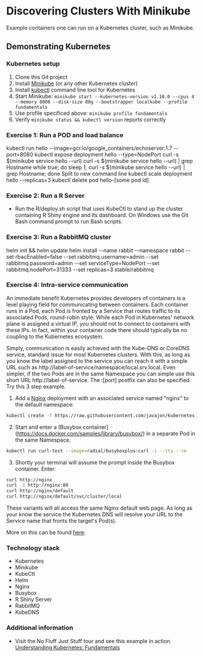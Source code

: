 # Discovering Clusters With Minikube #

Example containers one can run on a Kubernetes cluster, such as Minikube.

## Demonstrating Kubernetes ##

### Kubernetes setup ##

1. Clone this Git project
1. Install [Minikube](https://kubernetes.io/docs/getting-started-guides/minikube/) (or any other Kubernetes cluster)
1. Install [kubectl](https://kubernetes.io/docs/tasks/tools/install-kubectl/) command line tool for Kubernetes
1. Start Minikube: `minikube start --kubernetes-version v1.10.0 --cpus 4 --memory 8000 --disk-size 80g --bootstrapper localkube --profile fundamentals`
1. Use profile specificed above: `minikube profile fundamentals`
1. Verify `minikube status && kubectl version` reports correctly

### Exercise 1: Run a POD and load balance ###

kubectl run hello --image=gcr.io/google_containers/echoserver:1.7 --port=8080
kubectl expose deployment hello --type=NodePort
curl -s $(minikube service hello --url) 
curl -s $(minikube service hello --url) | grep Hostname
while true; do sleep 1; curl -s $(minikube service hello --url) | grep Hostname; done
Split to new command line
kubectl scale deployment hello --replicas=3
kubectl delete pod hello-[some pod id]

### Exercise 2: Run a R Server ###

* Run the R/deploy.sh script that uses KubeCtl to stand up the
cluster containing R Shiny engine and its dashboard. On Windows use the Git Bash command prompt to run Bash scripts.

### Exercise 3: Run a RabbitMQ cluster ###

helm init && helm update
helm install --name rabbit --namespace rabbit --set rbacEnabled=false --set rabbitmq.username=admin --set rabbitmq.password=admin --set serviceType=NodePort --set rabbitmq.nodePort=31333 --set replicas=3 stable/rabbitmq

### Exercise 4: Intra-service communication ###

An immediate benefit Kubernetes provides developers of containers is a level playing field for communicating between containers. Each container runs in a Pod, each Pod is fronted by a Service that routes traffic to its associated Pods, round-robin style. While each Pod in Kubernetes' network plane is assigned a virtual IP, you should not to connect to containers with these IPs. In fact, within your container code there should typically be no coupling to the Kubernetes ecosystem.

Simply, communication is easily achieved with the Kube-DNS or CoreDNS service, standard issue for most Kubernetes clusters. With this, as long as you know the label assigned to the service you can reach it with a simple URL such as http://label-of-service/namespace/local.srv.local. Even simpler, if the two Pods are in the same Namespace you can simple use this short URL http://label-of-service. The :[port] postfix can also be specified. Try this 3 step example.

1. Add a [Nginx](https://hub.docker.com/_/nginx/) deployment with an associated service named "nginx" to the default namespace:

``` sh
kubectl create -f https://raw.githubusercontent.com/javajon/kubernetes-fundamentals/master/nginx/nginx.yaml
```

2. Start and enter a (Busybox container](https://docs.docker.com/samples/library/busybox/) in a separate Pod in the same Namespace.

``` sh
kubectl run curl-test --image=radial/busyboxplus:curl -i --tty --rm
```

3. Shortly your terminal will assume the prompt inside the Busybox container. Enter:

``` sh
curl http://nginx
curl -I http://nginx:80
curl http://nginx/default
curl http://nginx/default/svc/cluster/local
```

These variants will all access the same Nginx default web page. As long as your know the service the Kubernetes DNS will resolve your URL to the Service name that fronts the target's Pod(s).

More on this can be found [here](https://kubernetes.io/docs/concepts/services-networking/service/#dns).

### Technology stack ###

* Kubernetes
* Minikube
* KubeCtl
* Helm
* Nginx
* Busybox
* R Shiny Server
* RabbitMQ
* KubeDNS

### Additional information ###

* Visit the No Fluff Just Stuff tour and see this example in action. [Understanding Kubernetes: Fundamentals](https://www.nofluffjuststuff.com/conference/speaker/jonathan_johnson)
